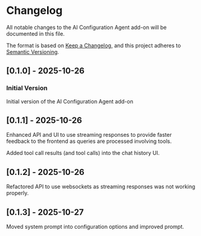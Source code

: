 # Changelog

All notable changes to the AI Configuration Agent add-on will be documented in this file.

The format is based on [Keep a Changelog](https://keepachangelog.com/en/1.0.0/),
and this project adheres to [Semantic Versioning](https://semver.org/spec/v2.0.0.html).

## [0.1.0] - 2025-10-26

### Initial Version

Initial version of the AI Configuration Agent add-on

## [0.1.1] - 2025-10-26

Enhanced API and UI to use streaming responses to provide
faster feedback to the frontend as queries are processed involving
tools.

Added tool call results (and tool calls) into the chat history UI.

## [0.1.2] - 2025-10-26

Refactored API to use websockets as streaming responses was
not working properly.

## [0.1.3] - 2025-10-27

Moved system prompt into configuration options and improved prompt.